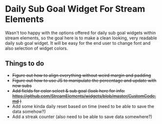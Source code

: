 # Daily Sub Goal Widget For Stream Elements

Wasn't too happy with the options offered for daily sub goal widgets within stream elements, so the goal here is to make a clean looking, very readable daily sub goal widget. It will be easy for the end user to change font and also selection of widget colors.

## Things to do

* ~~Figure out how to align everything without weird margin and padding~~
* ~~Figure out how to use JS to manipulate the percentage and update with new subs~~
* ~~Add fields for color select & sub goal (look here for info: https://github.com/StreamElements/widgets/blob/master/CustomCode.md )~~
* Add some kinda daily reset based on time (need to be able to save the data somehow?)
* Add a streak counter (also need to be able to save data somewhere?)
